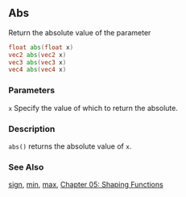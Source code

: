 ## Abs
Return the absolute value of the parameter

```glsl
float abs(float x)  
vec2 abs(vec2 x)  
vec3 abs(vec3 x)  
vec4 abs(vec4 x)
```

### Parameters
```x``` Specify the value of which to return the absolute.

### Description
```abs()``` returns the absolute value of ```x```.

<div class="simpleFunction" data="y = abs(x); "></div>

### See Also
[sign](index.html#sign.md), [min](index.html#min.md), [max](index.html#max.md), [Chapter 05: Shaping Functions](../05/)